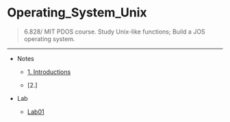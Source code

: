 # Operating_System_Unix
> 6.828/ MIT PDOS course. Study Unix-like functions; Build a JOS operating system.
-------------
* Notes
    * [1. Introductions](https://github.com/luckyeven/Operating_System_Unix/blob/main/Lecture1/README.md#L30)

    * [2.]

* Lab
    * [Lab01](https://github.com/luckyeven/Operating_System_Unix/blob/main/lab1/README.md#L5)




